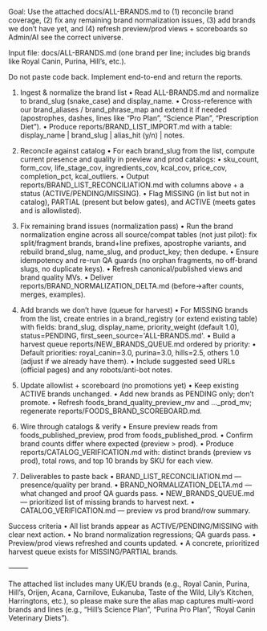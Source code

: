 Goal: Use the attached docs/ALL-BRANDS.md to (1) reconcile brand coverage, (2) fix any remaining brand normalization issues, (3) add brands we don’t have yet, and (4) refresh preview/prod views + scoreboards so Admin/AI see the correct universe.

Input file: docs/ALL-BRANDS.md (one brand per line; includes big brands like Royal Canin, Purina, Hill’s, etc.).

Do not paste code back. Implement end-to-end and return the reports.

1) Ingest & normalize the brand list
	•	Read ALL-BRANDS.md and normalize to brand_slug (snake_case) and display_name.
	•	Cross-reference with our brand_aliases / brand_phrase_map and extend it if needed (apostrophes, dashes, lines like “Pro Plan”, “Science Plan”, “Prescription Diet”).
	•	Produce reports/BRAND_LIST_IMPORT.md with a table: display_name | brand_slug | alias_hit (y/n) | notes.

2) Reconcile against catalog
	•	For each brand_slug from the list, compute current presence and quality in preview and prod catalogs:
	•	sku_count, form_cov, life_stage_cov, ingredients_cov, kcal_cov, price_cov, completion_pct, kcal_outliers.
	•	Output reports/BRAND_LIST_RECONCILIATION.md with columns above + a status (ACTIVE/PENDING/MISSING).
	•	Flag MISSING (in list but not in catalog), PARTIAL (present but below gates), and ACTIVE (meets gates and is allowlisted).

3) Fix remaining brand issues (normalization pass)
	•	Run the brand normalization engine across all source/compat tables (not just pilot): fix split/fragment brands, brand+line prefixes, apostrophe variants, and rebuild brand_slug, name_slug, and product_key; then dedupe.
	•	Ensure idempotency and re-run QA guards (no orphan fragments, no off-brand slugs, no duplicate keys).
	•	Refresh canonical/published views and brand quality MVs.
	•	Deliver reports/BRAND_NORMALIZATION_DELTA.md (before→after counts, merges, examples).

4) Add brands we don’t have (queue for harvest)
	•	For MISSING brands from the list, create entries in a brand_registry (or extend existing table) with fields: brand_slug, display_name, priority_weight (default 1.0), status=PENDING, first_seen_source='ALL-BRANDS.md'.
	•	Build a harvest queue reports/NEW_BRANDS_QUEUE.md ordered by priority:
	•	Default priorities: royal_canin=3.0, purina=3.0, hills=2.5, others 1.0 (adjust if we already have them).
	•	Include suggested seed URLs (official pages) and any robots/anti-bot notes.

5) Update allowlist + scoreboard (no promotions yet)
	•	Keep existing ACTIVE brands unchanged.
	•	Add new brands as PENDING only; don’t promote.
	•	Refresh foods_brand_quality_preview_mv and …_prod_mv; regenerate reports/FOODS_BRAND_SCOREBOARD.md.

6) Wire through catalogs & verify
	•	Ensure preview reads from foods_published_preview, prod from foods_published_prod.
	•	Confirm brand counts differ where expected (preview > prod).
	•	Produce reports/CATALOG_VERIFICATION.md with: distinct brands (preview vs prod), total rows, and top 10 brands by SKU for each view.

7) Deliverables to paste back
	•	BRAND_LIST_RECONCILIATION.md — presence/quality per brand.
	•	BRAND_NORMALIZATION_DELTA.md — what changed and proof QA guards pass.
	•	NEW_BRANDS_QUEUE.md — prioritized list of missing brands to harvest next.
	•	CATALOG_VERIFICATION.md — preview vs prod brand/row summary.

Success criteria
	•	All list brands appear as ACTIVE/PENDING/MISSING with clear next action.
	•	No brand normalization regressions; QA guards pass.
	•	Preview/prod views refreshed and counts updated.
	•	A concrete, prioritized harvest queue exists for MISSING/PARTIAL brands.

⸻

The attached list includes many UK/EU brands (e.g., Royal Canin, Purina, Hill’s, Orijen, Acana, Carnilove, Eukanuba, Taste of the Wild, Lily’s Kitchen, Harringtons, etc.), so please make sure the alias map captures multi-word brands and lines (e.g., “Hill’s Science Plan”, “Purina Pro Plan”, “Royal Canin Veterinary Diets”).
